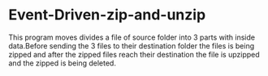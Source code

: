 # Event-Driven-zip-and-unzip

This program moves divides a file of source folder into 3 parts with inside data.Before sending the 3 files to their destination folder the files is being zipped and after the zipped files reach their destination the file is upzipped and the zipped is being deleted.
